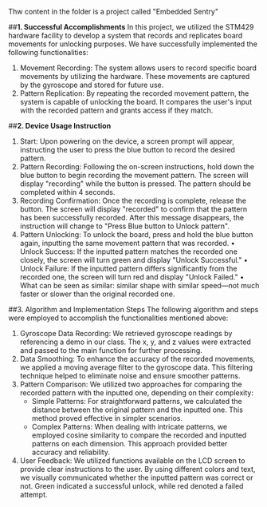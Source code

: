 Thw content in the folder is a project called "Embedded Sentry"

##**1. Successful Accomplishments**
In this project, we utilized the STM429 hardware facility to develop a system that records and replicates board movements for unlocking purposes. We have successfully implemented the following functionalities:
1) Movement Recording: The system allows users to record specific board movements by utilizing the hardware. These movements are captured by the gyroscope and stored for future use.
2) Pattern Replication: By repeating the recorded movement pattern, the system is capable of unlocking the board. It compares the user's input with the recorded pattern and grants access if they match.
   
##**2. Device Usage Instruction**
1) Start: Upon powering on the device, a screen prompt will appear, instructing the user to press the blue button to record the desired pattern.
2) Pattern Recording: Following the on-screen instructions, hold down the blue button to begin recording the movement pattern. The screen will display "recording" while the button is pressed. The pattern should be completed within 4 seconds.
3) Recording Confirmation: Once the recording is complete, release the button. The screen will display "recorded" to confirm that the pattern has been successfully recorded. After this message disappears, the instruction will change to "Press Blue button to Unlock pattern".
4) Pattern Unlocking: To unlock the board, press and hold the blue button again, inputting the same movement pattern that was recorded.
  • Unlock Success: If the inputted pattern matches the recorded one closely, the screen will turn green and display "Unlock Successful."
  • Unlock Failure: If the inputted pattern differs significantly from the recorded one, the screen will turn red and display "Unlock Failed."
  • What can be seen as similar: similar shape with similar speed—not much faster or slower than the original recorded one.

##3. Algorithm and Implementation Steps
The following algorithm and steps were employed to accomplish the functionalities mentioned above:
1) Gyroscope Data Recording: We retrieved gyroscope readings by referencing a demo in our class. The x, y, and z values were extracted and passed to the main function for further processing.
2) Data Smoothing: To enhance the accuracy of the recorded movements, we applied a moving average filter to the gyroscope data. This filtering technique helped to eliminate noise and ensure smoother patterns.
3) Pattern Comparison: We utilized two approaches for comparing the recorded pattern with the inputted one, depending on their complexity:
   - Simple Patterns: For straightforward patterns, we calculated the distance between the original pattern and the inputted one. This method proved effective in simpler scenarios.
   - Complex Patterns: When dealing with intricate patterns, we employed cosine similarity to compare the recorded and inputted patterns on each dimension. This approach provided better accuracy and reliability.
4) User Feedback: We utilized functions available on the LCD screen to provide clear instructions to the user. By using different colors and text, we visually communicated whether the inputted pattern was correct or not. Green indicated a successful unlock, while red denoted a failed attempt.
